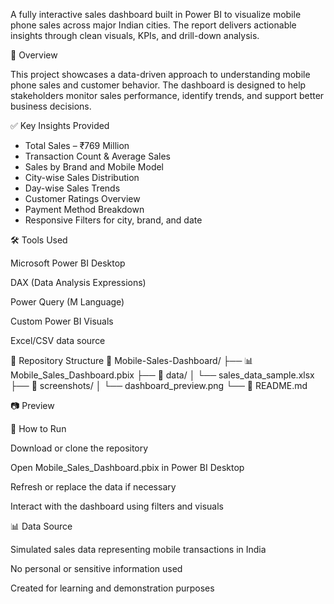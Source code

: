 A fully interactive sales dashboard built in Power BI to visualize mobile phone sales across major Indian cities. The report delivers actionable insights through clean visuals, KPIs, and drill-down analysis.

🧾 Overview  

This project showcases a data-driven approach to understanding mobile phone sales and customer behavior. The dashboard is designed to help stakeholders monitor sales performance, identify trends, and support better business decisions.  

✅ Key Insights Provided  

   - Total Sales – ₹769 Million  
   - Transaction Count & Average Sales  
   - Sales by Brand and Mobile Model  
   - City-wise Sales Distribution  
   - Day-wise Sales Trends  
   - Customer Ratings Overview  
   - Payment Method Breakdown  
   - Responsive Filters for city, brand, and date  

🛠️ Tools Used

Microsoft Power BI Desktop

DAX (Data Analysis Expressions)

Power Query (M Language)

Custom Power BI Visuals

Excel/CSV data source

📂 Repository Structure
📁 Mobile-Sales-Dashboard/
├── 📊 Mobile_Sales_Dashboard.pbix
├── 📁 data/
│   └── sales_data_sample.xlsx
├── 📁 screenshots/
│   └── dashboard_preview.png
└── 📄 README.md

📷 Preview

🚀 How to Run

Download or clone the repository

Open Mobile_Sales_Dashboard.pbix in Power BI Desktop

Refresh or replace the data if necessary

Interact with the dashboard using filters and visuals

📊 Data Source

Simulated sales data representing mobile transactions in India

No personal or sensitive information used

Created for learning and demonstration purposes
